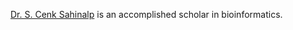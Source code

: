 [Dr. S. Cenk Sahinalp](https://ccr.cancer.gov/staff-directory/s-cenk-sahinalp) is an accomplished scholar in bioinformatics.
